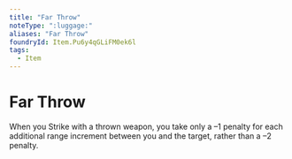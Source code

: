 ```yaml
---
title: "Far Throw"
noteType: ":luggage:"
aliases: "Far Throw"
foundryId: Item.Pu6y4qGLiFM0ek6l
tags:
  - Item
---
```


# Far Throw

When you Strike with a thrown weapon, you take only a –1 penalty for each additional range increment between you and the target, rather than a –2 penalty.
